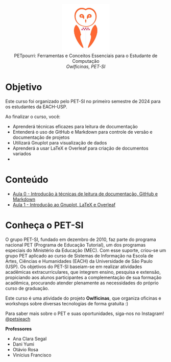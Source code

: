 <p align="center">
  <img src="logo.png" width="150" /><br/>
 PETpourri: Ferramentas e Conceitos Essenciais para o Estudante de Computação <br/>
  <i>Owlficinas, PET-SI</i>
</p>

# Objetivo

Este curso foi organizado pelo PET-SI no primeiro semestre de 2024 para os estudantes da EACH-USP.

Ao finalizar o curso, você:
- Aprenderá técnicas eficazes para leitura de documentação
- Entenderá o uso de GitHub e Markdown para controle de versão e documentação de projetos
- Utilizará Gnuplot para visualização de dados
- Aprenderá a usar LaTeX e Overleaf para criação de documentos variados
- 
# Conteúdo

- [Aula 0 - Introdução à técnicas de leitura de documentação, GitHub e Markdown](....)
- [Aula 1 - Introdução ao Gnuplot, LaTeX e Overleaf](...)

# Conheça o PET-SI

O grupo PET-SI, fundado em dezembro de 2010, faz parte do programa nacional PET (Programa de Educação Tutorial), um dos programas especiais do Ministério da Educação (MEC). Com esse suporte, criou-se um grupo PET aplicado ao curso de Sistemas de Informação na Escola de Artes, Ciências e Humanidades (EACH) da Universidade de São Paulo (USP). Os objetivos do PET-SI baseiam-se em realizar atividades acadêmicas extracurriculares, que integrem ensino, pesquisa e extensão, propiciando aos alunos participantes a complementação de sua formação acadêmica, procurando atender plenamente as necessidades do próprio curso de graduação.

Este curso é uma atividade do projeto **Owlficinas**, que organiza oficinas e workshops sobre diversas tecnologias de forma gratuita :)

Para saber mais sobre o PET e suas oportunidades, siga-nos no Instagram! [@petsieach](https://www.instagram.com/petsieach/)

**Professores**
- Ana Clara Segal
- Dani Yumi
- Otávio Rosa
- Vinícius Francisco

